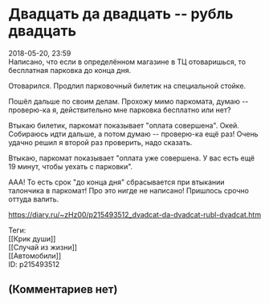 Двадцать да двадцать -- рубль двадцать
======================================

  
2018-05-20, 23:59  
 Написано, что если в определённом магазине в ТЦ отоваришься, то бесплатная парковка до конца дня.   
   
 Отоварился. Продлил парковочный билетик на специальной стойке.   
   
 Пошёл дальше по своим делам. Прохожу мимо паркомата, думаю -- проверю-ка я, действительно мне парковка бесплатно или нет?   
   
 Втыкаю билетик, паркомат показывает "оплата совершена". Окей. Собираюсь идти дальше, а потом думаю -- проверю-ка ещё раз! Очень удачно решил я второй раз проверить, надо сказать.   
   
 Втыкаю, паркомат показывает "оплата уже совершена. У вас есть ещё 19 минут, чтобы уехать с парковки".   
   
 ААА! То есть срок "до конца дня" сбрасывается при втыкании талончика в паркомат! Про это нигде не написано! Пришлось срочно оттуда валить.   
  
<https://diary.ru/~zHz00/p215493512_dvadcat-da-dvadcat-rubl-dvadcat.htm>  
  
Теги:  
[[Крик души]]  
[[Случай из жизни]]  
[[Автомобили]]  
ID: p215493512  


(Комментариев нет)
------------------